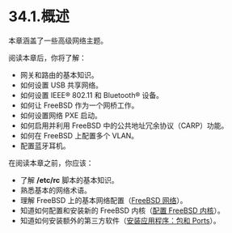 # 34.1.概述

本章涵盖了一些高级网络主题。

阅读本章后，你将了解：

* 网关和路由的基本知识。
* 如何设置 USB 共享网络。
* 如何设置 IEEE® 802.11 和 Bluetooth® 设备。
* 如何让 FreeBSD 作为一个网桥工作。
* 如何设置网络 PXE 启动。
* 如何启用并利用 FreeBSD 中的公共地址冗余协议（CARP）功能。
* 如何在 FreeBSD 上配置多个 VLAN。
* 配置蓝牙耳机。

在阅读本章之前，你应该：

* 了解 **/etc/rc** 脚本的基本知识。
* 熟悉基本的网络术语。
* 理解 FreeBSD 上的基本网络配置（[FreeBSD 网络](https://docs.freebsd.org/en/books/handbook/network/#network)）。
* 知道如何配置和安装新的 FreeBSD 内核（[配置 FreeBSD 内核](https://docs.freebsd.org/en/books/handbook/kernelconfig/#kernelconfig)）。
* 知道如何安装额外的第三方软件（[安装应用程序：包和 Ports](https://docs.freebsd.org/en/books/handbook/ports/#ports)）。
